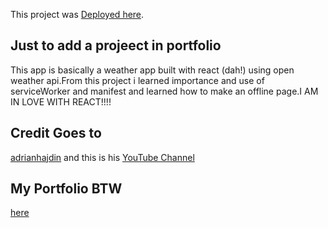 This project was [Deployed here](https://weather009.netlify.app/).

## Just to add a projeect in portfolio

This app is basically a weather app built with react (dah!) using open weather api.From this project i learned importance and use of serviceWorker and manifest and learned how to make an offline page.I AM IN LOVE WITH REACT!!!!

## Credit Goes to 
[adrianhajdin](https://github.com/adrianhajdin) and this is his [YouTube Channel](https://www.youtube.com/channel/UCmXmlB4-HJytD7wek0Uo97A)

## My Portfolio BTW
[here](https://afaque.now.sh/)
